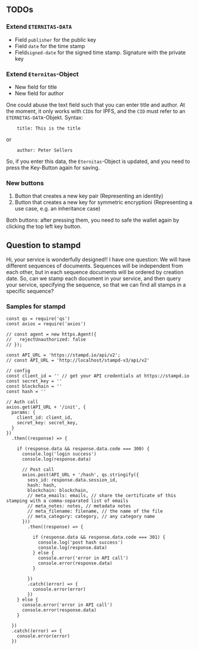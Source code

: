 ## TODOs ##


### Extend `ETERNITAS-DATA` ###

   - Field `publisher` for the public key
   - Field `date`  for the time stamp 
   - Field`signed-date` for the signed time stamp. Signature 
     with the private key

### Extend `Eternitas`-Object ###

  - New field for title
  - New field for author

One could abuse the text field such that you can enter title and author. At the moment, 
it only works with `CID`s for IPFS, and the `CID` must refer to an
`ETERNITAS-DATA`-Objekt. Syntax:

        title: This is the title
        
or

        author: Peter Sellers
        
So, if you enter this data, the `Eternitas`-Object is updated, and you need to press
the Key-Button again for saving.
        

### New buttons ###

1. Button that creates a new key pair (Representing an identity)
2. Button that creates a new key for symmetric encryptioni (Representing a use case, e.g. an inheritance case)

Both buttons: after pressing them, you need to safe the wallet again by clicking the top left key button. 


## Question to stampd ##

Hi, your service is wonderfully designed!! I have one question: We
will have different sequences of documents. Sequences will be
independent from each other, but in each sequence documents will be
ordered by creation date. So, can we stamp each document in your
service, and then query your service, specifying the sequence, so that
we can find all stamps in a specific sequence?

### Samples for stampd ###

    const qs = require('qs')
    const axios = require('axios')
    
    // const agent = new https.Agent({
    //   rejectUnauthorized: false
    // });
    
    const API_URL = 'https://stampd.io/api/v2';
    // const API_URL = 'http://localhost/stampd-v3/api/v2'
    
    // config
    const client_id = '' // get your API credentials at https://stampd.io
    const secret_key = ''
    const blockchain = ''
    const hash = ''
    
    // Auth call
    axios.get(API_URL + '/init', {
      params: {
        client_id: client_id,
        secret_key: secret_key,
      }
    })
      .then((response) => {
    
        if (response.data && response.data.code === 300) {
          console.log('login success')
          console.log(response.data)
    
          // Post call
          axios.post(API_URL + '/hash', qs.stringify({
            sess_id: response.data.session_id,
            hash: hash,
            blockchain: blockchain,
            // meta_emails: emails, // share the certificate of this stamping with a comma-separated list of emails
            // meta_notes: notes, // metadata notes
            // meta_filename: filename, // the name of the file
            // meta_category: category, // any category name
          }))
            .then((response) => {
    
              if (response.data && response.data.code === 301) {
                console.log('post hash success')
                console.log(response.data)
              } else {
                console.error('error in API call')
                console.error(response.data)
              }
    
            })
            .catch((error) => {
              console.error(error)
            })
        } else {
          console.error('error in API call')
          console.error(response.data)
        }
    
      })
      .catch((error) => {
        console.error(error)
      })
    












